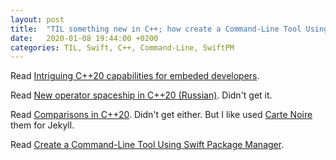 ```yaml
---
layout: post
title:  "TIL something new in C++; how create a Command-Line Tool Using Swift Package Manager]"
date:   2020-01-08 19:44:00 +0200
categories: TIL, Swift, C++, Command-Line, SwiftPM
---
```

Read [Intriguing C++20 capabilities for embeded developers](https://habr.com/ru/post/536326/).

Read [New operator spaceship in C++20 (Russian)](https://habr.com/ru/company/microsoft/blog/458242/). Didn't get it.

Read [Comparisons in C++20](https://brevzin.github.io/c++/2019/07/28/comparisons-cpp20/). Didn't get either. But I like used [Carte Noire](https://github.com/jacobtomlinson/carte-noire) them for Jekyll.

Read [Create a Command-Line Tool Using Swift Package Manager](https://medium.com/better-programming/create-a-command-line-tool-using-swift-package-manager-c2eb0e088e69).
